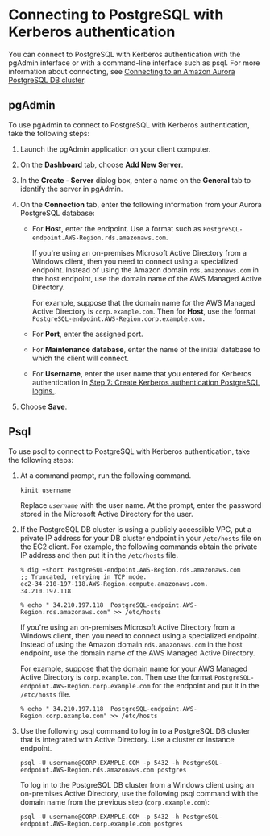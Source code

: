 # Connecting to PostgreSQL with Kerberos authentication<a name="postgresql-kerberos-connecting"></a>

You can connect to PostgreSQL with Kerberos authentication with the pgAdmin interface or with a command\-line interface such as psql\. For more information about connecting, see   [Connecting to an Amazon Aurora PostgreSQL DB cluster](Aurora.Connecting.md#Aurora.Connecting.AuroraPostgreSQL)\. 

## pgAdmin<a name="collapsible-section-pgAdmin"></a>

To use pgAdmin to connect to PostgreSQL with Kerberos authentication, take the following steps:

1. Launch the pgAdmin application on your client computer\.

1. On the **Dashboard** tab, choose **Add New Server**\.

1. In the **Create \- Server** dialog box, enter a name on the **General** tab to identify the server in pgAdmin\.

1. On the **Connection** tab, enter the following information from your Aurora PostgreSQL database:
   + For **Host**, enter the endpoint\. Use a format such as `PostgreSQL-endpoint.AWS-Region.rds.amazonaws.com`\.

     If you're using an on\-premises Microsoft Active Directory from a Windows client, then you need to connect using a specialized endpoint\. Instead of using the Amazon domain `rds.amazonaws.com` in the host endpoint, use the domain name of the AWS Managed Active Directory\. 

     For example, suppose that the domain name for the AWS Managed Active Directory is `corp.example.com`\. Then for **Host**, use the format `PostgreSQL-endpoint.AWS-Region.corp.example.com.`
   + For **Port**, enter the assigned port\.
   + For **Maintenance database**, enter the name of the initial database to which the client will connect\.
   + For **Username**, enter the user name that you entered for Kerberos authentication in [ Step 7: Create Kerberos authentication PostgreSQL logins ](postgresql-kerberos-setting-up.md#postgresql-kerberos-setting-up.create-logins)\. 

1. Choose **Save**\.

## Psql<a name="collapsible-section-psql"></a>

To use psql to connect to PostgreSQL with Kerberos authentication, take the following steps:

1. At a command prompt, run the following command\.

   ```
   kinit username                
   ```

   Replace *`username`* with the user name\. At the prompt, enter the password stored in the Microsoft Active Directory for the user\.

1. If the PostgreSQL DB cluster is using a publicly accessible VPC, put a private IP address for your DB cluster endpoint in your `/etc/hosts` file on the EC2 client\. For example, the following commands obtain the private IP address and then put it in the `/etc/hosts` file\.

   ```
   % dig +short PostgreSQL-endpoint.AWS-Region.rds.amazonaws.com  
   ;; Truncated, retrying in TCP mode.
   ec2-34-210-197-118.AWS-Region.compute.amazonaws.com.
   34.210.197.118 
   
   % echo " 34.210.197.118  PostgreSQL-endpoint.AWS-Region.rds.amazonaws.com" >> /etc/hosts
   ```

   If you're using an on\-premises Microsoft Active Directory from a Windows client, then you need to connect using a specialized endpoint\. Instead of using the Amazon domain `rds.amazonaws.com` in the host endpoint, use the domain name of the AWS Managed Active Directory\.

   For example, suppose that the domain name for your AWS Managed Active Directory is `corp.example.com`\. Then use the format `PostgreSQL-endpoint.AWS-Region.corp.example.com` for the endpoint and put it in the `/etc/hosts` file\.

   ```
   % echo " 34.210.197.118  PostgreSQL-endpoint.AWS-Region.corp.example.com" >> /etc/hosts
   ```

1. Use the following psql command to log in to a PostgreSQL DB cluster that is integrated with Active Directory\. Use a cluster or instance endpoint\. 

   ```
   psql -U username@CORP.EXAMPLE.COM -p 5432 -h PostgreSQL-endpoint.AWS-Region.rds.amazonaws.com postgres
   ```

   To log in to the PostgreSQL DB cluster from a Windows client using an on\-premises Active Directory, use the following psql command with the domain name from the previous step \(`corp.example.com`\):

   ```
   psql -U username@CORP.EXAMPLE.COM -p 5432 -h PostgreSQL-endpoint.AWS-Region.corp.example.com postgres
   ```
